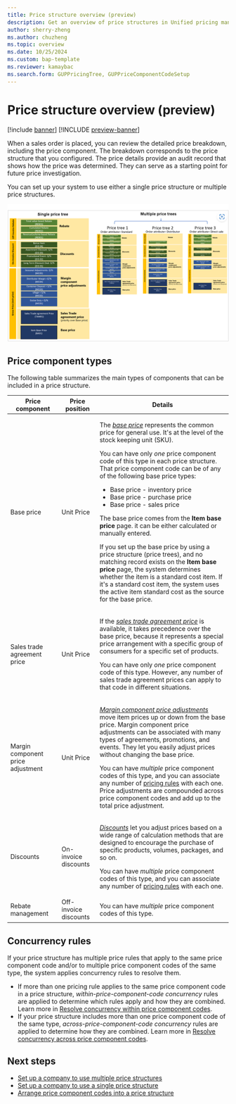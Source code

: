 ```yaml
---
title: Price structure overview (preview)
description: Get an overview of price structures in Unified pricing management, including information about price component types and concurrency rules.
author: sherry-zheng
ms.author: chuzheng
ms.topic: overview
ms.date: 10/25/2024
ms.custom: bap-template
ms.reviewer: kamaybac
ms.search.form: GUPPricingTree, GUPPriceComponentCodeSetup
---
```


# Price structure overview (preview)

[!include [banner](../includes/banner.md)]
[!INCLUDE [preview-banner](~/../shared-content/shared/preview-includes/preview-banner.md)]
<!-- KFM: Preview until 10.0.34 GA -->

When a sales order is placed, you can review the detailed price breakdown, including the price component. The breakdown corresponds to the price structure that you configured. The price details provide an audit record that shows how the price was determined. They can serve as a starting point for future price investigation.

You can set up your system to use either a single price structure or multiple price structures.

[<img src="media/price-trees-block-diagram.png" alt="Diagram of the price tree elements for a system that uses a single price structure and a system that uses multiple price structures." title="Price tree setup elements" width="720" />](media/price-trees-block-diagram.png#lightbox)

## Price component types

The following table summarizes the main types of components that can be included in a price structure.

| Price component | Price position | Details |
|---|---|---|
| Base price | Unit Price | <p>The *[base price](upm-base-price-versions.md)* represents the common price for general use. It's at the level of the stock keeping unit (SKU).</p><p>You can have only *one* price component code of this type in each price structure. That price component code can be of any of the following base price types:</p><ul><li>Base price - inventory price</li><li>Base price - purchase price</li><li>Base price - sales price</li></ul><p>The base price comes from the **Item base price** page. it can be either calculated or manually entered.</p><p>If you set up the base price by using a price structure (price trees), and no matching record exists on the **Item base price** page, the system determines whether the item is a standard cost item. If it's a standard cost item, the system uses the active item standard cost as the source for the base price.</p> |
| Sales trade agreement price | Unit Price | <p>If the *[sales trade agreement price](upm-sales-trade-agreement-prices.md)* is available, it takes precedence over the base price, because it represents a special price arrangement with a specific group of consumers for a specific set of products.</p><p>You can have only *one* price component code of this type. However, any number of sales trade agreement prices can apply to that code in different situations.</p> |
| Margin component price adjustment | Unit Price | <p>*[Margin component price adjustments](upm-margin-price-adjustments.md)* move item prices up or down from the base price. Margin component price adjustments can be associated with many types of agreements, promotions, and events. They let you easily adjust prices without changing the base price.</p><p>You can have *multiple* price component codes of this type, and you can associate any number of [pricing rules](upm-margin-discount-pricing-rules.md) with each one. Price adjustments are compounded across price component codes and add up to the total price adjustment. |
| Discounts | On-invoice discounts | <p>*[Discounts](upm-discounts.md)* let you adjust prices based on a wide range of calculation methods that are designed to encourage the purchase of specific products, volumes, packages, and so on.</p><p>You can have *multiple* price component codes of this type, and you can associate any number of [pricing rules](upm-margin-discount-pricing-rules.md) with each one.</p> |
| Rebate management | Off-invoice discounts | You can have *multiple* price component codes of this type. |

## Concurrency rules

If your price structure has multiple price rules that apply to the same price component code and/or to multiple price component codes of the same type, the system applies concurrency rules to resolve them.

- If more than one pricing rule applies to the same price component code in a price structure, *within-price-component-code concurrency* rules are applied to determine which rules apply and how they are combined. Learn more in [Resolve concurrency within price component codes](upm-concurrence-within-codes.md).
- If your price structure includes more than one price component code of the same type, *across-price-component-code concurrency* rules are applied to determine how they are combined. Learn more in [Resolve concurrency across price component codes](upm-concurrence-cross-codes.md).

## Next steps

- [Set up a company to use multiple price structures](upm-price-structure-multiple.md)
- [Set up a company to use a single price structure](upm-price-structure-single.md)
- [Arrange price component codes into a price structure](upm-price-structure-details.md)
